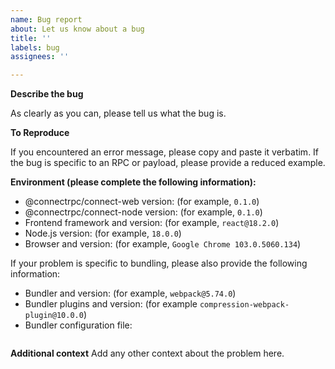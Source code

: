 ```yaml
---
name: Bug report
about: Let us know about a bug
title: ''
labels: bug
assignees: ''

---
```


**Describe the bug**

As clearly as you can, please tell us what the bug is.


**To Reproduce**

If you encountered an error message, please copy and paste it verbatim.
If the bug is specific to an RPC or payload, please provide a reduced
example.


**Environment (please complete the following information):**
- @connectrpc/connect-web version: (for example, `0.1.0`)
- @connectrpc/connect-node version: (for example, `0.1.0`)
- Frontend framework and version: (for example, `react@18.2.0`)
- Node.js version: (for example, `18.0.0`)
- Browser and version: (for example, `Google Chrome 103.0.5060.134`)

If your problem is specific to bundling, please also provide the following information: 

- Bundler and version: (for example, `webpack@5.74.0`)
- Bundler plugins and version: (for example `compression-webpack-plugin@10.0.0`)
- Bundler configuration file: 
```js

```


**Additional context**
Add any other context about the problem here.
